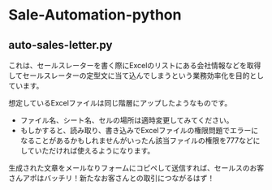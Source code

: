 # Sale-Automation-python

## auto-sales-letter.py

これは、セールスレーターを書く際にExcelのリストにある会社情報などを取得してセールスレーターの定型文に当て込んでしまうという業務効率化を目的としています。

想定しているExcelファイルは同じ階層にアップしたようなものです。

- ファイル名、シート名、セルの場所は適時変更してみてください。
- もしかすると、読み取り、書き込みでExcelファイルの権限問題でエラーになることがあるかもしれませんがいったん該当ファイルの権限を777などにしていただければ使えるようになります。

生成された文章をメールなりフォームにコピペして送信すれば、セールスのお客さんアポはバッチリ！新たなお客さんとの取引につながるはず！
